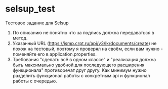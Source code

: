 # selsup_test
Тестовое задание для Selsup

1. По описанию не понятно что за подпись должна передаваться в метод.
2. Указанный URL (https://ismp.crpt.ru/api/v3/lk/documents/create) не похож на тестовый, поэтому я проверял на своём, если вам нужно - поменяйте его в application.properties.
3. Требования "сделать всё в одном классе" и "реализация должна быть максимально удобной для последующего расширения функционала" противоречат друг другу.
Как минимум нужно разделить функционал работы с конкретным api и функционал работы с очередью.

